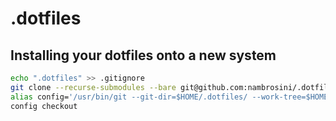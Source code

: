 # .dotfiles

## Installing your dotfiles onto a new system

```bash
echo ".dotfiles" >> .gitignore
git clone --recurse-submodules --bare git@github.com:nambrosini/.dotfiles.git $HOME/.dotfiles
alias config='/usr/bin/git --git-dir=$HOME/.dotfiles/ --work-tree=$HOME'
config checkout
```
